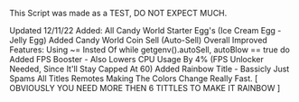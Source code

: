 This Script was made as a TEST, DO NOT EXPECT MUCH.

Updated 12/11/22 Added:
All Candy World Starter Egg's (Ice Cream Egg - Jelly Egg)
Added Candy World Coin Sell (Auto-Sell)
Overall Improved Features:
Using ~= Insted Of while getgenv().autoSell, autoBlow == true do
Added FPS Booster - Also Lowers CPU Usage By 4% (FPS Unlocker Needed, Since It'll Stay Capped At 60)
Added Rainbow Title - Bassicly Just Spams All Titles Remotes Making The Colors Change Really Fast. [ OBVIOUSLY YOU NEED MORE THEN 6 TITTLES TO MAKE IT RAINBOW ]
